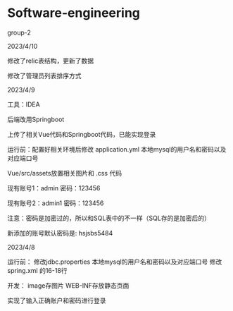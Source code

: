 # Software-engineering
group-2

2023/4/10

修改了relic表结构，更新了数据

修改了管理员列表排序方式

2023/4/9

工具：IDEA

后端改用Springboot

上传了相关Vue代码和Springboot代码，已能实现登录

运行前：配置好相关环境后修改 application.yml 本地mysql的用户名和密码以及对应端口号

Vue/src/assets放置相关图片和 .css 代码

现有账号1：admin  密码：123456

现有账号2：admin1  密码：123456

注意：密码是加密过的，所以和SQL表中的不一样（SQL存的是加密后的）

新添加的账号默认密码是: hsjsbs5484

2023/4/8

运行前：
修改jdbc.properties 本地mysql的用户名和密码以及对应端口号
修改spring.xml 的16-18行

开发：
image存图片
WEB-INF存放静态页面

实现了输入正确账户和密码进行登录
